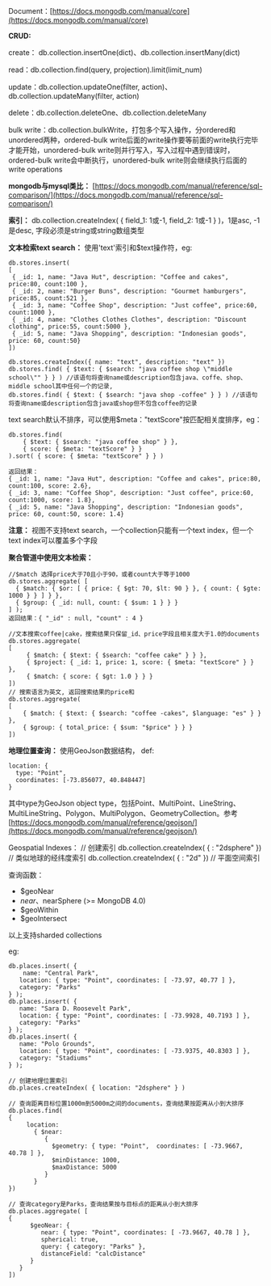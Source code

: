 Document：[https://docs.mongodb.com/manual/core](https://docs.mongodb.com/manual/core)

**CRUD:**

create： db.collection.insertOne(dict)、db.collection.insertMany(dict)

read：db.collection.find(query, projection).limit(limit_num)

update：db.collection.updateOne(filter, action)、db.collection.updateMany(filter, action)

delete：db.collection.deleteOne、db.collection.deleteMany

bulk write：db.collection.bulkWrite，打包多个写入操作，分ordered和unordered两种，ordered-bulk write后面的write操作要等前面的write执行完毕才能开始，unordered-bulk write则并行写入，写入过程中遇到错误时，ordered-bulk write会中断执行，unordered-bulk write则会继续执行后面的write operations

**mongodb与mysql类比：** [https://docs.mongodb.com/manual/reference/sql-comparison/](https://docs.mongodb.com/manual/reference/sql-comparison/)

**索引：** db.collection.createIndex( { field_1: 1或-1, field_2: 1或-1 } )，1是asc, -1是desc, 字段必须是string或string数组类型

**文本检索text search：** 使用'text'索引和$text操作符，eg: 

    db.stores.insert(
   	[
     { _id: 1, name: "Java Hut", description: "Coffee and cakes", price:80, count:100 },
     { _id: 2, name: "Burger Buns", description: "Gourmet hamburgers", price:85, count:521 },
     { _id: 3, name: "Coffee Shop", description: "Just coffee", price:60, count:1000 },
     { _id: 4, name: "Clothes Clothes Clothes", description: "Discount clothing", price:55, count:5000 },
     { _id: 5, name: "Java Shopping", description: "Indonesian goods", price: 60, count:50}
   	])

	db.stores.createIndex({ name: "text", description: "text" })
	db.stores.find( { $text: { $search: "java coffee shop \"middle school\"" } } ) //该语句将查询name或description包含java、coffe、shop、middle school其中任何一个的记录,
	db.stores.find( { $text: { $search: "java shop -coffee" } } ) //该语句将查询name或description包含java或shop但不包含coffee的记录

text search默认不排序，可以使用$meta："textScore"按匹配相关度排序，eg：

	db.stores.find(
   		{ $text: { $search: "java coffee shop" } },
   		{ score: { $meta: "textScore" } }
	).sort( { score: { $meta: "textScore" } } )
	
	返回结果：
	{ _id: 1, name: "Java Hut", description: "Coffee and cakes", price:80, count:100, score: 2.6},
	{ _id: 3, name: "Coffee Shop", description: "Just coffee", price:60, count:1000, score: 1.8},
	{ _id: 5, name: "Java Shopping", description: "Indonesian goods", price: 60, count:50, score: 1.4}

**注意：** 视图不支持text search，一个collection只能有一个text index，但一个text index可以覆盖多个字段

**聚合管道中使用文本检索：**
	
	//$match 选择price大于70且小于90，或者count大于等于1000
	db.stores.aggregate( [
	  { $match: { $or: [ { price: { $gt: 70, $lt: 90 } }, { count: { $gte: 1000 } } ] } },
	  { $group: { _id: null, count: { $sum: 1 } } }
	] );
	返回结果：{ "_id" : null, "count" : 4 }
	
	//文本搜索coffee|cake，搜索结果只保留_id、price字段且相关度大于1.0的documents
	db.stores.aggregate(
	[
	     { $match: { $text: { $search: "coffee cake" } } },
	     { $project: { _id: 1, price: 1, score: { $meta: "textScore" } } },
	     { $match: { score: { $gt: 1.0 } } }
	])
	// 搜索语言为英文, 返回搜索结果的price和
	db.stores.aggregate(
  	[
    	{ $match: { $text: { $search: "coffee -cakes", $language: "es" } } },
     	{ $group: { total_price: { $sum: "$price" } } }
    ])

**地理位置查询：** 使用GeoJson数据结构， def:

	location: {
      type: "Point",
      coordinates: [-73.856077, 40.848447]
	}

其中type为GeoJson object type，包括Point、MultiPoint、LineString、MultiLineString、Polygon、MultiPolygon、GeometryCollection。参考[https://docs.mongodb.com/manual/reference/geojson/](https://docs.mongodb.com/manual/reference/geojson/)

Geospatial Indexes：
	// 创建索引
	db.collection.createIndex( { <location field> : "2dsphere" }) // 类似地球的经纬度索引
	db.collection.createIndex( { <location field> : "2d" }) // 平面空间索引

查询函数：

- $geoNear
- $near、$nearSphere (>= MongoDB 4.0)
- $geoWithin
- $geoIntersect

以上支持sharded collections

eg: 

	db.places.insert( {
	    name: "Central Park",
	   location: { type: "Point", coordinates: [ -73.97, 40.77 ] },
	   category: "Parks"
	} );
	db.places.insert( {
	   name: "Sara D. Roosevelt Park",
	   location: { type: "Point", coordinates: [ -73.9928, 40.7193 ] },
	   category: "Parks"
	} );
	db.places.insert( {
	   name: "Polo Grounds",
	   location: { type: "Point", coordinates: [ -73.9375, 40.8303 ] },
	   category: "Stadiums"
	} );

	// 创建地理位置索引
	db.places.createIndex( { location: "2dsphere" } )
	
	// 查询距离目标位置1000m到5000m之间的documents，查询结果按距离从小到大排序
	db.places.find(
	{
	     location:
	       { $near:
	          {
	            $geometry: { type: "Point",  coordinates: [ -73.9667, 40.78 ] },
	            $minDistance: 1000,
	            $maxDistance: 5000
	          }
	       }
	})
	
	// 查询category是Parks，查询结果按与目标点的距离从小到大排序
	db.places.aggregate( [
	{
	      $geoNear: {
	         near: { type: "Point", coordinates: [ -73.9667, 40.78 ] },
	         spherical: true,
	         query: { category: "Parks" },
	         distanceField: "calcDistance"
	      }
	   }
	])
	
